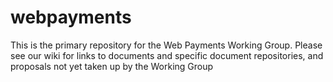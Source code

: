# webpayments

This is the primary repository for the Web Payments Working Group. Please see our wiki for links to documents and specific document repositories, and proposals not yet taken up by the Working Group   
